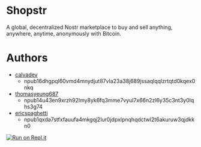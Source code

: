 # Shopstr

A global, decentralized Nostr marketplace to buy and sell anything, anywhere, anytime, anonymously with Bitcoin.

# Authors

- [calvadev](nostr:npub16dhgpql60vmd4mnydjut87vla23a38j689jssaqlqqlzrtqtd0kqex0nkq)
  - npub16dhgpql60vmd4mnydjut87vla23a38j689jssaqlqqlzrtqtd0kqex0nkq
- [thomasyeung687](nostr:npub14u43en9xrzh92lmy8yk6fq3mme7vyul7x66n2zl6y35c3nt3y0lqhs3g74)
  - npub14u43en9xrzh92lmy8yk6fq3mme7vyul7x66n2zl6y35c3nt3y0lqhs3g74
- [ericspaghetti](nostr:npub1qxda7stfxfauufa4mkgqj2lur0jdpxlpnqhqdctwl2t6akuruw3qjdkkn0)
  - npub1qxda7stfxfauufa4mkgqj2lur0jdpxlpnqhqdctwl2t6akuruw3qjdkkn0

[![Run on Repl.it](https://replit.com/badge/github/calvadev/shopstr)](https://replit.com/new/github/calvadev/shopstr)
